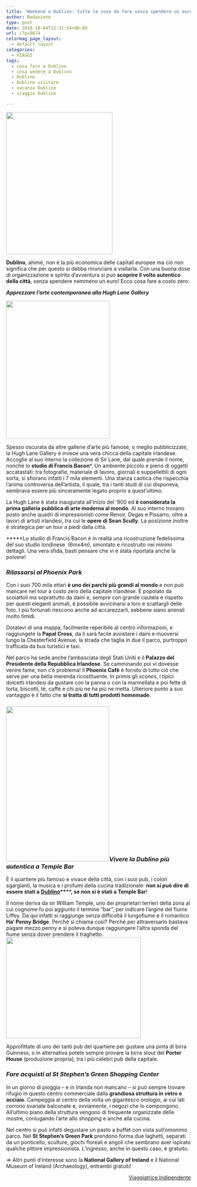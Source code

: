 ```yaml
---
title: 'Weekend a Dublino: tutte le cose da fare senza spendere un euro'
author: Redazione
type: post
date: 2018-10-04T12:31:54+00:00
url: /?p=9874
colormag_page_layout:
  - default_layout
categories:
  - VIAGGI
tags:
  - cosa fare a Dublino
  - cosa vedere a Dublino
  - Dublino
  - Dublino visitare
  - vacanza Dublino
  - viaggio Dublino

---
```

<img decoding="async" loading="lazy" class="wp-image-9878 alignleft" src="https://progressonline.it/wp-content/uploads/2018/10/IMG_20180922_125543-225x300.jpg" alt="" width="290" height="387" />

**Dublino**, ahimè, non è la più economica delle capitali europee ma ciò non significa che per questo si debba rinunciare a visitarla. Con una buona dose di organizzazione e spirito d&#8217;avventura si può **scoprire il volto autentico della città**, senza spendere nemmeno un euro! Ecco cosa fare a costo zero:

**_Apprezzare l&#8217;arte contemporanea alla Hugh Lane Gallery_**

<img decoding="async" loading="lazy" class="wp-image-9877 alignright" src="https://progressonline.it/wp-content/uploads/2018/10/IMG_20180923_121048-225x300.jpg" alt="" width="282" height="376" /> 

Spesso oscurata da altre gallerie d&#8217;arte più famose, o meglio pubblicizzate, la Hugh Lane Gallery è invece una vera chicca della capitale irlandese. Accoglie al suo interno la collezione di Sir Lane, dal quale prende il nome, nonché lo **studio di Francis Bacon***. Un ambiente piccolo e pieno di oggetti accatastati: tra fotografie, materiale di lavoro, giornali e suppellettili di ogni sorta, si sfiorano infatti i 7 mila elementi. Una stanza caotica che rispecchia l&#8217;anima controversa dell&#8217;artista, il quale, tra i tanti studi di cui disponeva, sembrava essere più sinceramente legato proprio a quest&#8217;ultimo.

La Hugh Lane è stata inaugurata all&#8217;inizio del &#8216;900 ed **è considerata la prima galleria pubblica di arte moderna al mondo**. Al suo interno trovano posto anche quadri di impressionisti come Renoir, Degas e Pissarro, oltre a lavori di artisti irlandesi, tra cui le **opere di Sean Scully**. La posizione inoltre è strategica per un tour a piedi dalla città.

*****Lo studio di Francis Bacon è in realtà una ricostruzione fedelissima del suo studio londinese  (6mx4m), smontato e ricostruito nei minimi dettagli. Una vera sfida, basti pensare che vi è stata riportata anche la polvere!

### _Rilassarsi al Phoenix Park_

Con i suoi 700 mila ettari **è uno dei parchi più grandi al mondo** e non può mancare nel tour a costo zero della capitale irlandese. È popolato da scoiattoli ma soprattutto da daini e, sempre con grande cautela e rispetto per questi eleganti animali, è possibile avvicinarsi a loro e scattargli delle foto. I più fortunati riescono anche ad accarezzarli, sebbene siano animali molto timidi.

Dotatevi di una mappa, facilmente reperibile al centro informazioni, e raggiungete la **Papal Cross**, da lì sarà facile avvistare i daini e muoversi lungo la Chesterfield Avenue, la strada che taglia in due il parco, purtroppo trafficata da bus turistici e taxi.

Nel parco ha sede anche l&#8217;ambasciata degli Stati Uniti e il **Palazzo del Presidente della Repubblica Irlandese**. Se camminando poi vi dovesse venire fame, non c&#8217;è problema! Il **Phoenix Cafè** è fornito di tutto ciò che serve per una bella merenda ricostituente. In primis gli _scones_, i tipici dolcetti irlandesi da gustare con la panna o con la marmellata e poi fette di torta, biscotti, tè, caffè e chi più ne ha più ne metta. Ulteriore punto a suo vantaggio è il fatto che **si tratta di tutti prodotti homemade**.

### _<img decoding="async" loading="lazy" class=" wp-image-9875 alignleft" src="https://progressonline.it/wp-content/uploads/2018/10/P1170652-e1538656089764-200x300.jpg" alt="" width="281" height="422" />Vivere la Dublino più autentica a Temple Bar_

È il quartiere più famoso e vivace della città, con i suoi pub, i colori sgargianti, la musica e i profumi della cucina tradizionale: **non si può dire di essere stati a** **[Dublino][1]****, se non si è stati a Temple Bar**!

Il nome deriva da sir William Temple, uno dei proprietari terrieri della zona al cui cognome fu poi aggiunto il termine &#8220;bar&#8221;, per indicare l&#8217;argine del fiume Liffey. Da qui infatti si raggiunge senza difficoltà il lungofiume e il romantico **Ha&#8217; Penny Bridge**. Perché si chiama così? Perché per attraversarlo bastava pagare mezzo penny e si poteva dunque raggiungere l&#8217;altra sponda del fiume senza dover prendere il traghetto.<img decoding="async" loading="lazy" class=" wp-image-9876 alignright" src="https://progressonline.it/wp-content/uploads/2018/10/P1170645-300x225.jpg" alt="" width="367" height="275" />

Approfittate di uno dei tanti pub del quartiere per gustare una pinta di birra Guinness, o in alternativa potete sempre provare la birra stout del **Porter House** (produzione propria), tra i più celebri pub della capitale.

### _Fare acquisti al St Stephen&#8217;s Green Shopping Center_

In un giorno di pioggia &#8211; e in Irlanda non mancano &#8211; si può sempre trovare rifugio in questo centro commerciale dalla **grandiosa struttura in vetro e acciaio**. Campeggia al centro della volta un gigantesco orologio, ai cui lati corrono svariate balconate e, ovviamente, i negozi che lo compongono. All&#8217;ultimo piano della struttura vengono di frequente organizzate delle mostre, coniugando l&#8217;arte allo shopping e anche alla cucina.

Nel centro si può infatti degustare un pasto a buffet con vista sull&#8217;omonimo parco. Nel **St Stephen&#8217;s Green Park** prendono forma due laghetti, separati da un ponticello, sculture, giochi floreali e angoli che sembrano aver ispirato qualche pittore impressionista. L&#8217;ingresso, anche in questo caso, è gratuito.

⇒ Altri punti d&#8217;interesse sono la **National Gallery of Ireland** e il National Museum of Ireland (Archaeology), entrambi gratuiti!

<p style="text-align: right;">
  <a href="https://viaggiatriceindipendente.wordpress.com">Viaggiatrice Indipendente</a>
</p>

 [1]: https://viaggiatriceindipendente.wordpress.com/2017/12/18/mangia-prega-ama-dublino-edition/